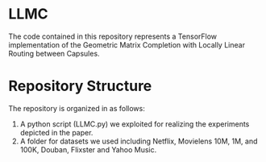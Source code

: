# LLMC
The code contained in this repository represents a TensorFlow implementation of the Geometric Matrix Completion with Locally Linear Routing between Capsules.

# Repository Structure
The repository is organized in as follows: 
1. A python script (LLMC.py) we exploited for realizing the experiments depicted in the paper.
2. A folder for datasets we used including Netflix, Movielens 10M, 1M, and 100K, Douban, Flixster and Yahoo Music.
